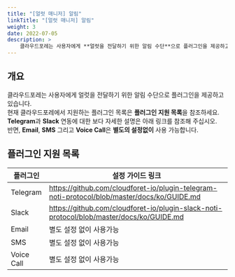 ```yaml
---
title: "[얼럿 매니저] 알림"
linkTitle: "[얼럿 매니저] 알림"
weight: 3
date: 2022-07-05
description: >
    클라우드포레는 사용자에게 **얼럿을 전달하기 위한 알림 수단**으로 플러그인을 제공하고 있습니다.
---
```


## 개요

클라우드포레는 사용자에게 얼럿을 전달하기 위한 알림 수단으로 플러그인을 제공하고 있습니다.  
현재 클라우드포레에서 지원하는 플러그인 목록은 **플러그인 지원 목록**을 참조하세요.  
**Telegram**과 **Slack** 연동에 대한 보다 자세한 설명은 아래 링크를 참조해 주십시오.  
반면, **Email**, **SMS** 그리고 **Voice Call**은 **별도의 설정없이** 사용 가능합니다.

## 플러그인 지원 목록

| **플러그인** | **설정 가이드 링크** |
| --- | --- |
| Telegram | https://github.com/cloudforet-io/plugin-telegram-noti-protocol/blob/master/docs/ko/GUIDE.md |
| Slack | https://github.com/cloudforet-io/plugin-slack-noti-protocol/blob/master/docs/ko/GUIDE.md |
| Email | 별도 설정 없이 사용가능 |
| SMS | 별도 설정 없이 사용가능 |
| Voice Call | 별도 설정 없이 사용가능 |
